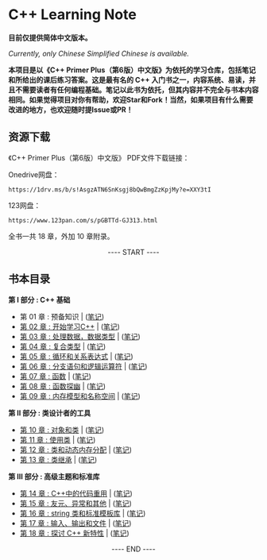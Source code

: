 # C++ Learning Note
**目前仅提供简体中文版本。**

*Currently, only Chinese Simplified Chinese is available.*


**本项目是以《C++ Primer Plus（第6版）中文版》为依托的学习仓库，包括笔记和所给出的课后练习答案。这是最有名的 C++ 入门书之一，内容系统、易读，并且不需要读者有任何编程基础。笔记以此书为依托，但其内容并不完全与书本内容相同。如果觉得项目对你有帮助，欢迎Star和Fork！当然，如果项目有什么需要改进的地方，也欢迎随时提Issue或PR！**


## 资源下载

《C++ Primer Plus（第6版）中文版》 PDF文件下载链接：

Onedrive网盘：
```
https://1drv.ms/b/s!AsgzATN6SnKsgj8bQwBmgZzKpjMy?e=XXY3tI
```
123网盘：
```
https://www.123pan.com/s/pGBTTd-GJ313.html
```
全书一共 18 章，外加 10 章附录。


<p align="center"><a> ---- START ---- </a></p>

## 书本目录

**第 I 部分 : C++ 基础**

- 第 01 章 : 预备知识 | ([笔记](Notes/Chapter01/Chapter01.md))
- [第 02 章 : 开始学习C++](Exercises/Chapter02/README.md) | ([笔记](Notes/Chapter02/Chapter02.md))
- [第 03 章 : 处理数据，数据类型](Exercises/Chapter03/README.md) | ([笔记](Notes/Chapter03/Chapter03.md))
- [第 04 章 : 复合类型](Exercises/Chapter04/README.md) | ([笔记](Notes/Chapter04/Chapter04.md))
- [第 05 章 : 循环和关系表达式](Exercises/Chapter05/README.md) | ([笔记](Notes/Chapter05/Chapter05.md))
- [第 06 章 : 分支语句和逻辑运算符](Exercises/Chapter06/README.md) | ([笔记](Notes/Chapter06/Chapter06.md))
- [第 07 章 : 函数](Exercises/Chapter07/README.md) | ([笔记](Notes/Chapter07/Chapter07.md))
- [第 08 章 : 函数探幽](Exercises/Chapter08/README.md) | ([笔记](Notes/Chapter08/Chapter08.md))
- [第 09 章 : 内存模型和名称空间](Exercises/Chapter09/README.md) | ([笔记](Notes/Chapter09/Chapter09.md))

**第 II 部分 : 类设计者的工具**

- [第 10 章 : 对象和类](Exercises/Chapter10/README.md) | ([笔记](Notes/Chapter10/Chapter10.md))
- [第 11 章 : 使用类](Exercises/Chapter11/README.md) | ([笔记](Notes/Chapter11/Chapter11.md))
- [第 12 章 : 类和动态内存分配](Exercises/Chapter12/README.md) | ([笔记](Notes/Chapter12/Chapter12.md))
- [第 13 章 : 类继承](Exercises/Chapter13/README.md) | ([笔记](Notes/Chapter13/Chapter13.md))

**第 III 部分 : 高级主题和标准库**

- [第 14 章 : C++中的代码重用](Exercises/Chapter14/README.md) | ([笔记](Notes/Chapter14/Chapter14.md))
- [第 15 章 : 友元、异常和其他](Exercises/Chapter15/README.md) | ([笔记](Notes/Chapter15/Chapter15.md))
- [第 16 章 : string 类和标准模板库](Exercises/Chapter16/README.md) | ([笔记](Notes/Chapter16/Chapter16.md))
- [第 17 章 : 输入、输出和文件](Exercises/Chapter17/README.md) | ([笔记](Notes/Chapter17/Chapter17.md))
- [第 18 章 : 探讨 C++ 新特性](Exercises/Chapter18/README.md) | ([笔记](Notes/Chapter18/Chapter18.md))

<p align="center"><a> ---- END ---- </a></p>



